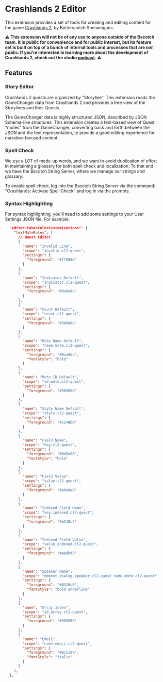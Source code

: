 # Crashlands 2 Editor

This extension provides a set of tools for creating and editing content for the game [Crashlands 2](https://www.bscotch.net/games/crashlands-2), by Butterscotch Shenanigans.

**⚠️ This extension will not be of any use to anyone outside of the Bscotch team. It is public for convenience and for public interest, but its feature set is built on top of a bunch of internal tools and processes that are *not* public. If you're interested in learning more about the development of Crashlands 2, check out the studio [podcast](https://www.bscotch.net/podcast). ⚠️**

## Features

### Story Editor

Crashlands 2 quests are organized by "Storyline". This extension reads the GameChanger data from Crashlands 2 and provides a tree view of the Storylines and their Quests.

The GameChanger data is highly structured JSON, described by JSON Schema-like structures. This extension creates a text-based view of Quest "motes" from the GameChanger, converting back and forth between the JSON and the text representation, to provide a good editing experience for narrative-focused content.

### Spell Check

We use a LOT of made-up words, and we want to avoid duplication of effort in maintaining a glossary for both spell check and localization. To that end we have the Bscotch String Server, where we manage our strings and glossary.

To enable spell check, log into the Bscotch String Server via the command: "Crashlands: Activate Spell Check" and log in via the prompts.

### Syntax Highlighting

For syntax highlighting, you'll need to add some settings to your User Settings JSON file. For example:

```json
  "editor.tokenColorCustomizations": {
    "textMateRules": [
      // Quest Editor
      {
        "name": "Invalid Line",
        "scope": "invalid.cl2-quest",
        "settings": {
          "foreground": "#ff0000"
        }
      },
      {
        "name": "Indicator Default",
        "scope": "indicator.cl2-quest",
        "settings": {
          "foreground": "#da8e0a"
        }
      },
      {
        "name": "Count Default",
        "scope": "count.cl2-quest",
        "settings": {
          "foreground": "#30da0a"
        }
      },
      {
        "name": "Mote Name Default",
        "scope": "name.mote.cl2-quest",
        "settings": {
          "foreground": "#0aa9da",
          "fontStyle": "bold"
        }
      },
      {
        "name": "Mote ID Default",
        "scope": "id.mote.cl2-quest",
        "settings": {
          "foreground": "#585858"
        }
      },
      {
        "name": "Style Name Default",
        "scope": "style.cl2-quest",
        "settings": {
          "foreground": "#c248b0"
        }
      },
      {
        "name": "Field Name",
        "scope": "key.cl2-quest",
        "settings": {
          "foreground": "#0d9e00",
          "fontStyle": "bold"
        }
      },
      {
        "name": "Field Value",
        "scope": "value.cl2-quest",
        "settings": {
          "foreground": "#e0e0e0"
        }
      },
      {
        "name": "Indexed Field Name",
        "scope": "key.indexed.cl2-quest",
        "settings": {
          "foreground": "#b248c2"
        }
      },
      {
        "name": "Indexed Field Value",
        "scope": "value.indexed.cl2-quest",
        "settings": {
          "foreground": "#aadbd7"
        }
      },
      {
        "name": "Speaker Name",
        "scope": "moment.dialog.speaker.cl2-quest name.mote.cl2-quest",
        "settings": {
          "foreground": "#8339c0",
          "fontStyle": "bold underline"
        }
      },
      {
        "name": "Array Index",
        "scope": "id.array.cl2-quest",
        "settings": {
          "foreground": "#585858"
        }
      },
      {
        "name": "Emoji",
        "scope": "name.emoji.cl2-quest",
        "settings": {
          "foreground": "#8c519a",
          "fontStyle": "italic"
        }
      }
    ],
  },
```